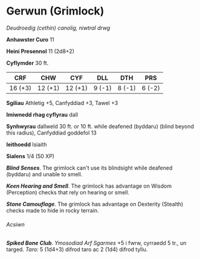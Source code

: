 # Gerwun (Grimlock)

*Deudroedig (cethin) canolig, niwtral drwg*

**Anhawster Curo** 11

**Heini Presennol** 11 (2d8+2)

**Cyflymder** 30 ft.

| CRF     | CHW     | CYF     | DLL    | DTH    | PRS    |
|---------|---------|---------|--------|--------|--------|
| 16 (+3) | 12 (+1) | 12 (+1) | 9 (-1) | 8 (-1) | 6 (-2) |

**Sgiliau** Athletig +5, Canfyddiad +3, Tawel +3

**Imiwnedd rhag cyflyrau** dall

**Synhwyrau** dallweld 30 ft. or 10 ft. while deafened (byddaru) (blind beyond this radius), Canfyddiad goddefol 13

**Ieithoedd** Isiaith

**Sialens** 1/4 (50 XP)

***Blind Senses***. The grimlock can't use its blindsight while deafened (byddaru) and unable to smell.

***Keen Hearing and Smell***. The grimlock has advantage on Wisdom (Perception) checks that rely on hearing or smell.

***Stone Camouflage***. The grimlock has advantage on Dexterity (Stealth) checks made to hide in rocky terrain.

###### Acsiwn

***Spiked Bone Club***. *Ymosodiad Arf Sgarmes* +5 i fwrw, cyrraedd 5 tr., un targed. *Taro:* 5 (1d4+3) difrod taro ac 2 (1d4) difrod tyllu.